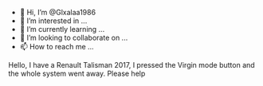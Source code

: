 - 👋 Hi, I’m @Glxalaa1986
- 👀 I’m interested in ...
- 🌱 I’m currently learning ...
- 💞️ I’m looking to collaborate on ...
- 📫 How to reach me ...

<!---
Glxalaa1986/Glxalaa1986 is a ✨ special ✨ repository because its `README.md` (this file) appears on your GitHub profile.
You can click the Preview link to take a look at your changes.
---> Hello, I have a Renault Talisman 2017, I pressed the Virgin mode button and the whole system went away. Please help
